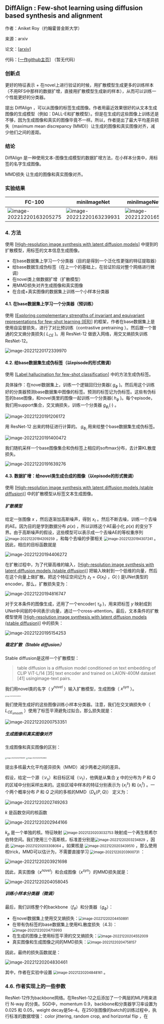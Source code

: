## DiffAlign : Few-shot learning using diffusion based synthesis and alignment

作者：Aniket Roy（约翰霍普金斯大学）

来源：arxiv

论文：[[arxiv](https://arxiv.org/pdf/2212.05404)]

代码：[[一作github主页](https://github.com/aniket004)] （暂无代码）



### 创新点

更好的特征表示 + 在novel上进行验证的时候，用扩散模型生成更多的训练样本（不用RFS中那样的数据扩增，直接用扩散模型生成新的样本），从而可以训练一个性能更好的分类器。

提出 DiffAlign ，可以从图像的标签生成图像。作者用最近效果很好的从文本生成图像的生成模型（例如：DALL-E和扩散模型）。但是在生成的这些图像上训练还是不够，因为生成图像和真实的图像毕竟不一样。所以，作者提出了最大平均差异损失（maximum mean discrepancy (MMD)）让生成的图像和真实图像对齐，减少他们之间的差距。

### 结论

DiffAlign 是一种使用文本-图像生成模型的数据扩增方法，在小样本分类中，用标签的名字生成图像。

MMD损失 让生成的图像和真实图像对齐。

### 实验结果

| FC-100                                                       | miniImageNet                                                 | miniImageNet →CUB                                            | 损失消融实验                                                 |
| ------------------------------------------------------------ | ------------------------------------------------------------ | ------------------------------------------------------------ | ------------------------------------------------------------ |
| ![image-20221220163205275](./pic/image-20221220163205275.png) | <img src="./pic/image-20221220163239931.png" alt="image-20221220163239931"  /> | ![image-20221220165314855](./pic/image-20221220165314855.png) | <img src="./pic/image-20221220163432904.png" alt="image-20221220163432904"  /> |

### 4. 方法

使用 [[High-resolution image synthesis with latent diffusion models](https://openaccess.thecvf.com/content/CVPR2022/papers/Rombach_High-Resolution_Image_Synthesis_With_Latent_Diffusion_Models_CVPR_2022_paper.pdf)] 中提到的扩散模型，用标签的文本信息生成图像。

- 在base数据集上学习一个分类器（目的是得到一个泛化性更强的特征提取器）
- 给base数据生成伪标签（在上一个的基础上，在验证阶段对整个网络进行微调）
- 在novel类上做数据扩增（扩散模型）
- 用MMD损失对齐生成图像和真实图像
- 在合成+真实图像的数据集上训练一个小样本分类器

#### 4.1. 在base数据集上学习一个分类器（预训练）

使用 [[Exploring complementary strengths of invariant and equivariant representations for few-shot learning (IER)](https://openaccess.thecvf.com/content/CVPR2021/papers/Rizve_Exploring_Complementary_Strengths_of_Invariant_and_Equivariant_Representations_for_Few-Shot_CVPR_2021_paper.pdf)] 的框架，作者在base数据集上是使用自监督损失，进行了对比预训练（contrastive pretraining ）。然后跟一个普通的交叉熵分类损失( $L_{CE}$ )。用 ResNet-12 做嵌入网络，用交叉熵损失训练 ResNet-12。

![image-20221220172339970](./pic/image-20221220172339970.png)

#### 4.2. 给base数据集生成伪标签（以episode的形式微调）

使用 [[Label hallucination for few-shot classification](https://ojs.aaai.org/index.php/AAAI/article/view/20659/20418)] 中的方法生成伪标签。

具体操作：在novel数据集上，训练一个逻辑回归分类器( $g_{\phi}$ )。然后用这个训练好的分类器预测base数据集中图像的标签。预测的标签记为伪标签。这些有伪标签的base图像，和novel类里的图像一起训练一个分类器( $h_{\phi}$ )。每个episode，我们用support集合，交叉熵损失，训练一个分类器 $g_{\phi_i}(\cdot)$ 。

![image-20221220191206172](./pic/image-20221220191206172.png)

用 ResNet-12 出来的特征进行计算的。 $g_{\phi_i}$ 用来给整个base数据集生成伪标签。

![image-20221220191400472](./pic/image-20221220191400472.png)

我们随机采样一个base图像集合和伪标签上相应的softmax分布，去计算KL散度损失。

![image-20221220191639276](./pic/image-20221220191639276.png)

#### 4.3. 数据扩增：给novel类生成合成的图像（以episode的形式微调）

使用 [[High-resolution image synthesis with latent diffusion models (stable diffusion)](https://openaccess.thecvf.com/content/CVPR2022/papers/Rombach_High-Resolution_Image_Synthesis_With_Latent_Diffusion_Models_CVPR_2022_paper.pdf)] 中的扩散模型从标签文本生成图像。

##### 扩散模型

给定一张图像 $x$ ，然后逐渐加高斯噪声，得到 $x_t$ 。然后不断去噪，训练一个去噪的AE。因为目的是学到数据分布 $p(x)$ ，所以训练这个AE最小化 $p(x)$ 的变分下界。由于高斯噪声的假设，这些模型可以表示成一个去噪AE的等权重序列 <img src="./pic/image-20221220194209259.png" alt="image-20221220194209259" style="zoom:80%;" /> ，和每个去噪的步骤相关 <img src="./pic/image-20221220194307241.png" alt="image-20221220194307241" style="zoom:80%;" /> 。因此，相应的目标函数就是

![image-20221220194406272](./pic/image-20221220194406272.png)

在扩散过程中，为了代替高维的输入，[[High-resolution image synthesis with latent diffusion models (stable diffusion)](https://openaccess.thecvf.com/content/CVPR2022/papers/Rombach_High-Resolution_Image_Synthesis_With_Latent_Diffusion_Models_CVPR_2022_paper.pdf)] 把输入映射到一个低维的向量，然后在这个向量上做扩散。把这个特征空间记为 $z_t = G(x_t)$ ，$G(\cdot)$ 是UNet类型的encoder。那么，扩散损失变为：

![image-20221220194816747](./pic/image-20221220194816747.png)

对于文本条件的图像生成，还用了一个encoder( $\tau_{\theta}$ )，用来把标签 $y$ 映射成到UNet中间层的中间表示\向量，通过一个cross-attention。最后，文本条件的扩散模型使用 [[High-resolution image synthesis with latent diffusion models (stable diffusion)](https://openaccess.thecvf.com/content/CVPR2022/papers/Rombach_High-Resolution_Image_Synthesis_With_Latent_Diffusion_Models_CVPR_2022_paper.pdf)] 中的损失：

![image-20221220195154253](./pic/image-20221220195154253.png)

##### 稳定扩散（Stable diffusion）

Stable diffusion是这样一个扩散模型：

> table diffusion is a diffusion model conditioned on text embedding of CLIP ViT-L/14 [35] text encoder and trained on LAION-400M dataset [41] usingimage-text pairs. 

我们用novel类的名字（ $y^{novel}$ ）输入扩散模型，生成图像（ $x^{syn}$ ）。

<img src="./pic/image-20221220200429204.png" alt="image-20221220200429204" style="zoom: 25%;" />

我们使用生成好的这些图像训练小样本分类器。注意，我们在交叉熵损失中（ $L_{CE_{smooth}}$ ）使用了标签平滑避免过拟合。那么损失就是：

![image-20221220200753351](./pic/image-20221220200753351.png)

##### 生成图像和真实图像对齐

生成图像和真实图像的区别：

<img src="./pic/image-20221220201146491.png" alt="image-20221220201146491" style="zoom:33%;" />

<img src="./pic/image-20221220201528863.png" alt="image-20221220201528863" style="zoom:33%;" />

提出多核最大化平均差异损失（MMD）减少两者之间的差异。

假设，给定一个源（$\mathcal{D}_s$）和目标区域（$\mathcal{D}_t$），他俩是从集合 $\chi$ 中的分布为 $P$ 和 $Q$ 的区域中分别采样出来的。这些区域中样本的特征分别表示为 $\{x^s_i\}$ 和 $\{x^t_i\}$ 。一个两个概率分布 $P$ 和 $Q$ 之间的多核的MMD（$D_k(P,Q)$） 定义为：

![image-20221220202749263](./pic/image-20221220202749263.png)

 $k$ 是函数空间的核函数

![image-20221220202944166](./pic/image-20221220202944166.png)

 $k_p$ 是一个单独的核。特征映射 <img src="./pic/image-20221220203032753.png" alt="image-20221220203032753" style="zoom:80%;" /> 映射成一个再生核希尔伯特空间。我们使用三个高斯核，标准差分别是<img src="./pic/image-20221220203234829.png" alt="image-20221220203234829" style="zoom:80%;" /> ，因此 <img src="./pic/image-20221220203308064.png" alt="image-20221220203308064" style="zoom:80%;" /> 。如果核是 <img src="./pic/image-20221220203439510.png" alt="image-20221220203439510" style="zoom:80%;" /> ，那么使用核trick，MMD可以估计为，不需要直接学习 <img src="./pic/image-20221220203900731.png" alt="image-20221220203900731" style="zoom:80%;" /> ：

![image-20221220203921698](./pic/image-20221220203921698.png)

因此，真实图像（$x^{novel}$）和合成图像（$x^{syn}$）的MMD损失就是：

![image-20221220204058045](./pic/image-20221220204058045.png)

##### 训练小样本分类器（微调）

最后，我们训练整个的backbone（$f_{\theta}$）和分类器（$g_{\phi}$）：

- 在novel数据集上使用交叉熵损失：<img src="./pic/image-20221220204450891.png" alt="image-20221220204450891" style="zoom:80%;" /> 
- 在带有伪标签的base数据集上使用KL散度损失（4.3）：<img src="./pic/image-20221220204713993.png" alt="image-20221220204713993" style="zoom:80%;" /> 
- 在生成的图像上使用标签平滑的交叉熵损失：<img src="./pic/image-20221220204552009.png" alt="image-20221220204552009" style="zoom:80%;" /> 
- 真实图像和生成图像之间的MMD损失：<img src="./pic/image-20221220204758157.png" alt="image-20221220204758157" style="zoom:80%;" /> 

因此，最终的损失函数就是：

![image-20221220204830461](./pic/image-20221220204830461.png)

其中，作者在实验中设置 <img src="./pic/image-20221220204848161.png" alt="image-20221220204848161" style="zoom:80%;" /> 。

### 4.6. 作者实现上的一些参数

ResNet-12作为backbone网络。在ResNet-12之后添加了一个两层的MLP用来进行 N-way 的分类。SGD中，momentum 0.9，backbone和分类器学习率设置为 0.025 和 0.05，weight decay是5e-4。在250张图像的batch的训练过程中，执行标准的数据增强： color jittering, random crop, and horizontal flip ，在